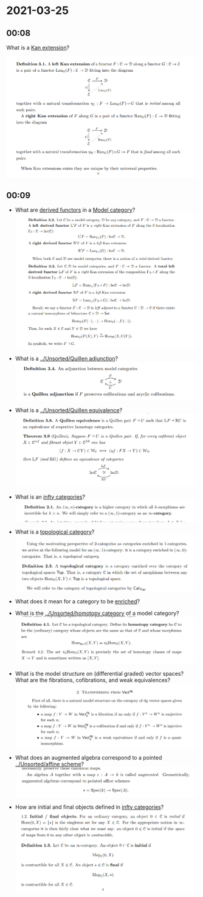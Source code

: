 # 2021-03-25

## 00:08

What is a [Kan extension](../Unsorted/Kan%20extension.md)?

![Kan extensions](figures/image_2021-03-25-00-08-55.png)

## 00:09

- What are [derived functors](derived%20functors) in a [Model category](../Unsorted/Model%20category%20theory.md)?
	![Derived functors](figures/image_2021-03-25-00-09-25.png)

- What is a [../Unsorted/Quillen adjunction](../Unsorted/Quillen%20adjunction.md)?
	![Quillen adjunctions](figures/image_2021-03-25-00-09-48.png)

- What is a [../Unsorted/Quillen equivalence](../Unsorted/Quillen%20equivalence.md)?
	![Quillen Equivalence](figures/image_2021-03-25-00-14-31.png)

- What is an [infty categories](../Unsorted/infinity%20categories.md)?
	![Infty n category](figures/image_2021-03-25-00-42-39.png)

- What is a [topological category](topological%20category)?
	![Topological categories](figures/image_2021-03-25-00-44-37.png)

- What does it mean for a category to be [enriched](../Unsorted/Enriched%20category.md)?

- What is the [../Unsorted/homotopy category](../Unsorted/homotopy%20category.md) of a model category?
	![Homotopy category](figures/image_2021-03-25-00-45-13.png)

- What is the model structure on (differential graded) vector spaces?
  What are the fibrations, cofibrations, and weak equivalences? 
  ![Model structure on dg vector spaces](figures/image_2021-03-25-00-47-16.png)

- What does an augmented algebra correspond to a pointed [../Unsorted/affine scheme](../Unsorted/affine%20scheme.md)?
	![Augmented algebras are pointed schemes](figures/image_2021-03-25-00-49-25.png)

- How are initial and final objects defined in [infty categories](../Unsorted/infinity%20categories.md)?
	![Initial and final objects in infty-categories](figures/image_2021-03-25-00-51-20.png)